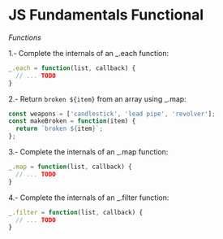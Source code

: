 # JS Fundamentals Functional

_Functions_

1.- Complete the internals of an _.each function:

````JavaScript
_.each = function(list, callback) {
  // ... TODO
}
````

2.- Return `broken ${item}` from an array using _.map:

````JavaScript
const weapons = ['candlestick', 'lead pipe', 'revolver'];
const makeBroken = function(item) {
  return `broken ${item}`;
};
````

3.- Complete the internals of an _.map function:

````JavaScript
_.map = function(list, callback) {
  // ... TODO
}
````

4.- Complete the internals of an _.filter function:

````JavaScript
_.filter = function(list, callback) {
  // ... TODO
}
````
